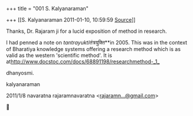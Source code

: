 +++
title = "001 S. Kalyanaraman"

+++
[[S. Kalyanaraman	2011-01-10, 10:59:59 [Source](https://groups.google.com/g/bvparishat/c/DjJKJFVQAvo)]]



Thanks, Dr. Rajaram ji for a lucid exposition of method in research.

  

I had penned a note on *tantrayukti*तंत्रयुक्ति**in 2005. This was in the context of Bharatiya knowledge systems offering a research method which is as valid as the western 'scientific method'. It is at<http://www.docstoc.com/docs/68891198/researchmethod-_1_>

  

[](http://www.docstoc.com/docs/68891198/researchmethod-_1_)dhanyosmi.

  

kalyanaraman  
  

2011/1/8 navaratna rajaramnavaratna \<[rajaramn...@gmail.com]()\>



